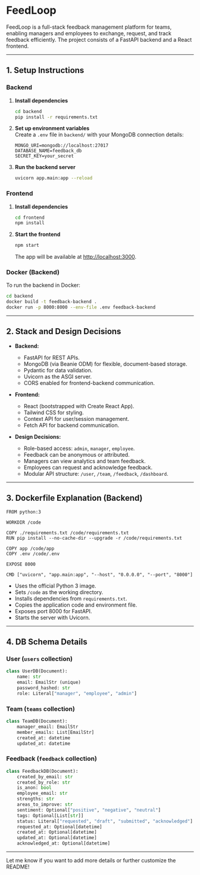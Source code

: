 # FeedLoop

FeedLoop is a full-stack feedback management platform for teams, enabling managers and employees to exchange, request, and track feedback efficiently. The project consists of a FastAPI backend and a React frontend.

---

## 1. Setup Instructions

### Backend

1. **Install dependencies**  
   ```bash
   cd backend
   pip install -r requirements.txt
   ```
2. **Set up environment variables**  
   Create a `.env` file in `backend/` with your MongoDB connection details:
   ```
   MONGO_URI=mongodb://localhost:27017
   DATABASE_NAME=feedback_db
   SECRET_KEY=your_secret
   ```
3. **Run the backend server**  
   ```bash
   uvicorn app.main:app --reload
   ```

### Frontend

1. **Install dependencies**  
   ```bash
   cd frontend
   npm install
   ```
2. **Start the frontend**  
   ```bash
   npm start
   ```
   The app will be available at [http://localhost:3000](http://localhost:3000).

### Docker (Backend)

To run the backend in Docker:
```bash
cd backend
docker build -t feedback-backend .
docker run -p 8000:8000 --env-file .env feedback-backend
```

---

## 2. Stack and Design Decisions

- **Backend:**  
  - FastAPI for REST APIs.
  - MongoDB (via Beanie ODM) for flexible, document-based storage.
  - Pydantic for data validation.
  - Uvicorn as the ASGI server.
  - CORS enabled for frontend-backend communication.

- **Frontend:**  
  - React (bootstrapped with Create React App).
  - Tailwind CSS for styling.
  - Context API for user/session management.
  - Fetch API for backend communication.

- **Design Decisions:**  
  - Role-based access: `admin`, `manager`, `employee`.
  - Feedback can be anonymous or attributed.
  - Managers can view analytics and team feedback.
  - Employees can request and acknowledge feedback.
  - Modular API structure: `/user`, `/team`, `/feedback`, `/dashboard`.

---

## 3. Dockerfile Explanation (Backend)

```
FROM python:3

WORKDIR /code

COPY ./requirements.txt /code/requirements.txt
RUN pip install --no-cache-dir --upgrade -r /code/requirements.txt

COPY app /code/app
COPY .env /code/.env

EXPOSE 8000

CMD ["uvicorn", "app.main:app", "--host", "0.0.0.0", "--port", "8000"]
```
- Uses the official Python 3 image.
- Sets `/code` as the working directory.
- Installs dependencies from `requirements.txt`.
- Copies the application code and environment file.
- Exposes port 8000 for FastAPI.
- Starts the server with Uvicorn.

---

## 4. DB Schema Details

### User (`users` collection)
```python
class UserDB(Document):
    name: str
    email: EmailStr (unique)
    password_hashed: str
    role: Literal["manager", "employee", "admin"]
```

### Team (`teams` collection)
```python
class TeamDB(Document):
    manager_email: EmailStr
    member_emails: List[EmailStr]
    created_at: datetime
    updated_at: datetime
```

### Feedback (`feedback` collection)
```python
class FeedbackDB(Document):
    created_by_email: str
    created_by_role: str
    is_anon: bool
    employee_email: str
    strengths: str
    areas_to_improve: str
    sentiment: Optional["positive", "negative", "neutral"]
    tags: Optional[List[str]]
    status: Literal["requested", "draft", "submitted", "acknowledged"]
    requested_at: Optional[datetime]
    created_at: Optional[datetime]
    updated_at: Optional[datetime]
    acknowledged_at: Optional[datetime]
```

---

Let me know if you want to add more details or further customize the README!